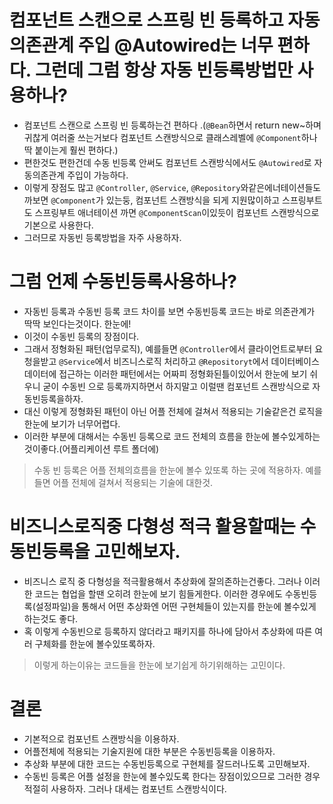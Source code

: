 # 컴포넌트 스캔으로 스프링 빈 등록하고 자동의존관계 주입 @Autowired는 너무 편하다. 그런데 그럼 항상 자동 빈등록방법만 사용하나?

- 컴포넌트 스캔으로 스프링 빈 등록하는건 편하다 .(`@Bean`하면서 return new~하며 귀찮게 여러줄 쓰는거보다 컴포넌트 스캔방식으로 클래스레벨에 `@Component`하나 딱 붙이는게 훨씬 편하다.)
- 편한것도 편한건데 수동 빈등록 안써도 컴포넌트 스캔방식에서도 `@Autowired`로 자동의존관계 주입이 가능하다.
- 이렇게 장점도 많고 `@Controller`, `@Service`, `@Repository`와같은에너테이션들도 까보면 `@Component`가 있는둥, 컴포넌트 스캔방식을 되게 지원많이하고 스프링부트도 스프링부트 애너테이션 까면 `@ComponentScan`이있듯이 컴포넌트 스캔방식으로 기본으로 사용한다.
- 그러므로 자동빈 등록방법을 자주 사용하자.

# 그럼 언제 수동빈등록사용하나?

- 자동빈 등록과 수동빈 등록 코드 차이를 보면 수동빈등록 코드는 바로 의존관계가 딱딱 보인다는것이다. 한눈에!
- 이것이 수동빈 등록의 장점이다.
- 그래서 정형화된 패턴(업무로직), 예를들면 `@Controller`에서 클라이언트로부터 요청을받고 `@Service`에서 비즈니스로직 처리하고 `@Repositoryt`에서 데이터베이스 데이터에 접근하는 이러한 패턴에서는 어짜피 정형화된틀이있어서 한눈에 보기 쉬우니 굳이 수동빈 으로 등록까지하면서 하지말고 이럴땐 컴포넌트 스캔방식으로 자동빈등록을하자.
- 대신 이렇게 정형화된 패턴이 아닌 어플 전체에 걸쳐서 적용되는 기술같은건 로직을 한눈에 보기가 너무어렵다.
- 이러한 부분에 대해서는 수동빈 등록으로 코드 전체의 흐름을 한눈에 볼수있게하는것이좋다.(어플리케이션 루트 폴더에)

> 수동 빈 등록은 어플 전체의흐름을 한눈에 볼수 있또록 하는 곳에 적용하자. 예를들면 어플 전체에 걸쳐서 적용되는 기술에 대한것.

# 비즈니스로직중 다형성 적극 활용할때는 수동빈등록을 고민해보자.

- 비즈니스 로직 중 다형성을 적극활용해서 추상화에 잘의존하는건좋다. 그러나 이러한 코드는 협업을 할땐 오히려 한눈에 보기 힘들게한다. 이러한 경우에도 수동빈등록(설정파일)을 통해서 어떤 추상화엔 어떤 구현체들이 있는지를 한눈에 볼수있게 하는것도 좋다.
- 혹 이렇게 수동빈으로 등록하지 않더라고 패키지를 하나에 담아서 추상화에 따른 여러 구체화를 한눈에 볼수있또록하자.

> 이렇게 하는이유는 코드들을 한눈에 보기쉽게 하기위해하는 고민이다.

# 결론

- 기본적으로 컴포넌트 스캔방식을 이용하자.
- 어플전체에 적용되는 기술지원에 대한 부분은 수동빈등록을 이용하자.
- 추상화 부분에 대한 코드는 수동빈등록으로 구현체를 잘드러나도록 고민해보자.
- 수동빈 등록은 어플 설정을 한눈에 볼수있도록 한다는 장점이있으므로 그러한 경우 적절히 사용하자. 그러나 대세는 컴포넌트 스캔방식이다.
